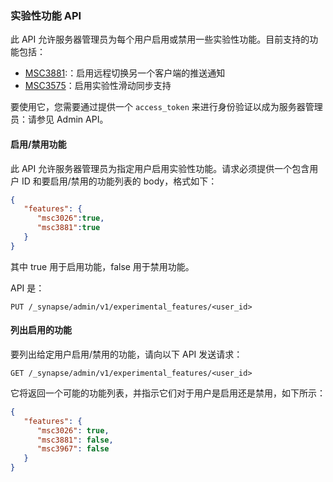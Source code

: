 ﻿### 实验性功能 API

此 API 允许服务器管理员为每个用户启用或禁用一些实验性功能。目前支持的功能包括：

*  [MSC3881](https://github.com/matrix-org/matrix-spec-proposals/pull/3881):：启用远程切换另一个客户端的推送通知
*  [MSC3575](https://github.com/matrix-org/matrix-spec-proposals/pull/3575)：启用实验性滑动同步支持

要使用它，您需要通过提供一个 `access_token` 来进行身份验证以成为服务器管理员：请参见 Admin API。

#### 启用/禁用功能

此 API 允许服务器管理员为指定用户启用实验性功能。请求必须提供一个包含用户 ID 和要启用/禁用的功能列表的 body，格式如下：

```json
{
   "features": {
      "msc3026":true,
      "msc3881":true
   }
}
```

其中 true 用于启用功能，false 用于禁用功能。

API 是：

```
PUT /_synapse/admin/v1/experimental_features/<user_id>
```

#### 列出启用的功能

要列出给定用户启用/禁用的功能，请向以下 API 发送请求：

```
GET /_synapse/admin/v1/experimental_features/<user_id>
```

它将返回一个可能的功能列表，并指示它们对于用户是启用还是禁用，如下所示：

```json
{
   "features": {
      "msc3026": true,
      "msc3881": false,
      "msc3967": false
   }
}
```
